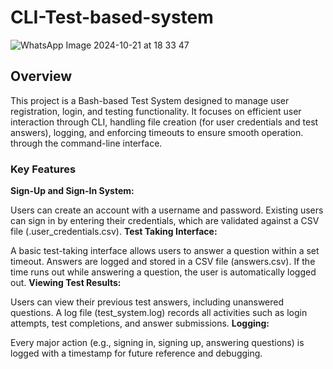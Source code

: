 # CLI-Test-based-system
![WhatsApp Image 2024-10-21 at 18 33 47](https://github.com/user-attachments/assets/843a6170-3738-4597-91e4-1b95539a8760)
## Overview

This project is a Bash-based Test System designed to manage user registration, login, and testing functionality. It focuses on efficient user interaction through CLI, handling file creation (for user credentials and test answers), logging, and enforcing timeouts to ensure smooth operation. through the command-line interface. 
### Key Features

**Sign-Up and Sign-In System:**

Users can create an account with a username and password.
Existing users can sign in by entering their credentials, which are validated against a CSV file (.user_credentials.csv).
**Test Taking Interface:**

A basic test-taking interface allows users to answer a question within a set timeout.
Answers are logged and stored in a CSV file (answers.csv).
If the time runs out while answering a question, the user is automatically logged out.
**Viewing Test Results:**

Users can view their previous test answers, including unanswered questions.
A log file (test_system.log) records all activities such as login attempts, test completions, and answer submissions.
**Logging:**

Every major action (e.g., signing in, signing up, answering questions) is logged with a timestamp for future reference and debugging.
